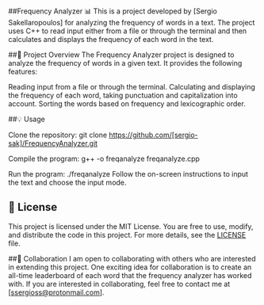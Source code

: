 ##Frequency Analyzer 📊
This is a project developed by [Sergio Sakellaropoulos] for analyzing the frequency of words in a text. The project uses C++ to read input either from a file or through the terminal and then calculates and displays the frequency of each word in the text.

##🚀 Project Overview
The Frequency Analyzer project is designed to analyze the frequency of words in a given text. It provides the following features:

Reading input from a file or through the terminal.
Calculating and displaying the frequency of each word, taking punctuation and capitalization into account.
Sorting the words based on frequency and lexicographic order.

##💡 Usage

Clone the repository:
git clone https://github.com/[sergio-sak]/FrequencyAnalyzer.git

Compile the program:
g++ -o freqanalyze freqanalyze.cpp

Run the program:
./freqanalyze
Follow the on-screen instructions to input the text and choose the input mode.

## 📜 License

This project is licensed under the MIT License. You are free to use, modify, and distribute the code in this project. For more details, see the [LICENSE](LICENSE) file.


##🤝 Collaboration
I am open to collaborating with others who are interested in extending this project. One exciting idea for collaboration is to create an all-time leaderboard of each word that the frequency analyzer has worked with. If you are interested in collaborating, feel free to contact me at [ssergioss@protonmail.com].
